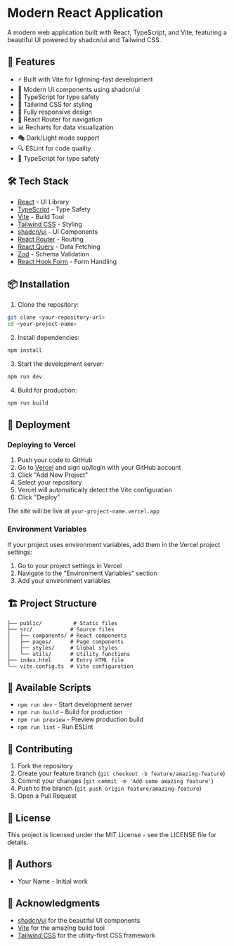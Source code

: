# Modern React Application

A modern web application built with React, TypeScript, and Vite, featuring a beautiful UI powered by shadcn/ui and Tailwind CSS.

## 🚀 Features

- ⚡️ Built with Vite for lightning-fast development
- 🎨 Modern UI components using shadcn/ui
- 🎯 TypeScript for type safety
- 💅 Tailwind CSS for styling
- 📱 Fully responsive design
- 🔄 React Router for navigation
- 📊 Recharts for data visualization
- 🎭 Dark/Light mode support
- 🔍 ESLint for code quality
- 🎯 TypeScript for type safety

## 🛠️ Tech Stack

- [React](https://reactjs.org/) - UI Library
- [TypeScript](https://www.typescriptlang.org/) - Type Safety
- [Vite](https://vitejs.dev/) - Build Tool
- [Tailwind CSS](https://tailwindcss.com/) - Styling
- [shadcn/ui](https://ui.shadcn.com/) - UI Components
- [React Router](https://reactrouter.com/) - Routing
- [React Query](https://tanstack.com/query/latest) - Data Fetching
- [Zod](https://zod.dev/) - Schema Validation
- [React Hook Form](https://react-hook-form.com/) - Form Handling

## 📦 Installation

1. Clone the repository:
```bash
git clone <your-repository-url>
cd <your-project-name>
```

2. Install dependencies:
```bash
npm install
```

3. Start the development server:
```bash
npm run dev
```

4. Build for production:
```bash
npm run build
```

## 🚀 Deployment

### Deploying to Vercel

1. Push your code to GitHub
2. Go to [Vercel](https://vercel.com) and sign up/login with your GitHub account
3. Click "Add New Project"
4. Select your repository
5. Vercel will automatically detect the Vite configuration
6. Click "Deploy"

The site will be live at `your-project-name.vercel.app`

### Environment Variables

If your project uses environment variables, add them in the Vercel project settings:

1. Go to your project settings in Vercel
2. Navigate to the "Environment Variables" section
3. Add your environment variables

## 🏗️ Project Structure

```
├── public/          # Static files
├── src/            # Source files
│   ├── components/ # React components
│   ├── pages/      # Page components
│   ├── styles/     # Global styles
│   └── utils/      # Utility functions
├── index.html      # Entry HTML file
└── vite.config.ts  # Vite configuration
```

## 📝 Available Scripts

- `npm run dev` - Start development server
- `npm run build` - Build for production
- `npm run preview` - Preview production build
- `npm run lint` - Run ESLint

## 🤝 Contributing

1. Fork the repository
2. Create your feature branch (`git checkout -b feature/amazing-feature`)
3. Commit your changes (`git commit -m 'Add some amazing feature'`)
4. Push to the branch (`git push origin feature/amazing-feature`)
5. Open a Pull Request

## 📄 License

This project is licensed under the MIT License - see the LICENSE file for details.

## 👥 Authors

- Your Name - Initial work

## 🙏 Acknowledgments

- [shadcn/ui](https://ui.shadcn.com/) for the beautiful UI components
- [Vite](https://vitejs.dev/) for the amazing build tool
- [Tailwind CSS](https://tailwindcss.com/) for the utility-first CSS framework
